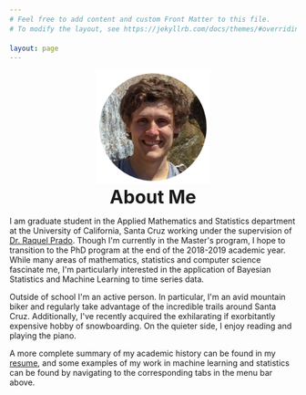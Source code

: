 ```yaml
---
# Feel free to add content and custom Front Matter to this file.
# To modify the layout, see https://jekyllrb.com/docs/themes/#overriding-theme-defaults

layout: page
---
```

<center><img src="/assets/profile.JPEG" width="200" height="200" alt = "Better Picture Coming Soon"></center>

<center> <font size = "+3"> <b> About Me </b> </font> </center>

I am graduate student in the Applied Mathematics and Statistics department at the University of California, Santa Cruz working under the supervision of [Dr. Raquel Prado](https://raquel.soe.ucsc.edu). Though I'm currently in the Master's program, I hope to transition to the PhD program at the end of the 2018-2019 academic year. While many areas of mathematics, statistics and computer science fascinate me, I'm particularly interested in the application of Bayesian Statistics and Machine Learning to time series data. 

Outside of school I'm an active person. In particular, I'm an avid mountain biker and regularly take advantage of the incredible trails around Santa Cruz. Additionally, I've recently acquired the  exhilarating if exorbitantly expensive hobby of snowboarding. On the quieter side, I enjoy reading and playing the piano. 

A more complete summary of my academic history can be found in my [resume](/assets/resume_website.pdf), and some examples of my work in machine learning and statistics can be found by navigating to the corresponding tabs in the menu bar above. 

